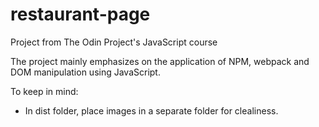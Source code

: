 # restaurant-page
Project from The Odin Project's JavaScript course

The project mainly emphasizes on the application of NPM, webpack and DOM manipulation using JavaScript.

To keep in mind:

- In dist folder, place images in a separate folder for clealiness.
